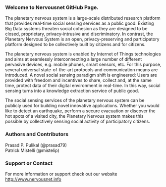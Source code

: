 ### Welcome to Nervousnet GitHub Page.
The planetary nervous system is a large-scale distributed research platform that provides real-time social sensing services as a public good. Existing Big Data systems threaten social cohesion as they are designed to be closed, proprietary, privacy-intrusive and discriminatory. In contrast, the Planetary Nervous System is an open, privacy-preserving and participatory platform designed to be collectively built by citizens and for citizens.

The planetary nervous system is enabled by Internet of Things technologies and aims at seamlessly interconnecting a large number of different pervasive devices, e.g. mobile phones, smart sensors, etc. For this purpose, several universal state-of-the-art protocols and communication means are introduced. A novel social sensing paradigm shift is engineered: Users are provided with freedom and incentives to share, collect and, at the same time, protect data of their digital environment in real-time. In this way, social sensing turns into a knowledge extraction service of public good.

The social sensing services of the planetary nervous system can be publicly used for building novel innovative applications. Whether you would like to detect an earthquake, perform a secure evacuation or discover the hot spots of a visited city, the Planetary Nervous system makes this possible by collectively sensing social activity of participatory citizens.



### Authors and Contributors
Prasad P. Pulikal (@prasad79) <br>
Patrick Mistelli (@mistelip)

### Support or Contact
For more information or support check out our website http://www.nervousnet.info
